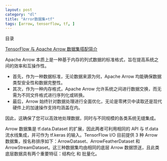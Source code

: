 ```yaml
---
layout: post
category: "dl"
title: "Arror数据集+tf"
tags: [arrow, tensorflow, tf, ]
---
```


目录

<!-- TOC -->


<!-- /TOC -->

[TensorFlow 与 Apache Arrow 数据集搭配简介](https://mp.weixin.qq.com/s/O2mfxaczHQYHeUsdf4Ul1w)

Apache Arrow 本质上是一种基于内存的列式数据的标准格式，旨在提高系统之间的效率和互操作性。

+ 首先，作为一种数据标准，无论数据来源为何，Apache Arrow 均能确保数据类型安全性和数据完整性。
+ 其次，作为一种内存格式，Apache Arrow 允许系统之间进行数据交换，而无需为不同文件格式进行序列化或转换。
+ 最后，Arrow 始终针对数据处理进行全面优化，无论是零拷贝中读取还是现代硬件上的加速操作支持均涵盖在内。

因此，这确保了您可以高效地处理数据，同时与不同规模的各类系统无缝集成。

Arrow 数据集是 tf.data.Dataset 的扩展，因此两者可利用相同的 API 与 tf.data 流水线集成，并可作为 tf.keras 的输入。TensorFlow I/O 目前提供 3 种 Arrow 数据集，按名称排序如下：ArrowDataset、ArrowFeatherDataset 和 ArrowStreamDataset。这三种数据集均由相同的底层 Arrow 数据馈送，且此类底层数据具有两个重要特征：结构化 和 批量化。

